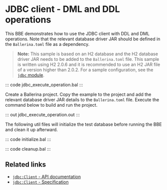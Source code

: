 # JDBC client - DML and DDL operations

This BBE demonstrates how to use the JDBC client with DDL and DML operations. Note that the relevant database driver JAR should be defined in the `Ballerina.toml` file as a dependency.

>**Note:** This sample is based on an H2 database and the H2 database driver JAR needs to be added to the `Ballerina.toml` file. This sample is written using H2 2.0.6 and it is recommended to use an H2 JAR file of a version higher than 2.0.2. For a sample configuration, see the [`jdbc` module](https://lib.ballerina.io/ballerinax/java.jdbc/latest/).

::: code jdbc_execute_operation.bal :::

Create a Ballerina project. Copy the example to the project and add the relevant database driver JAR details to the `Ballerina.toml` file. Execute the command below to build and run the project.

::: out jdbc_execute_operation.out :::

The following util files will initialize the test database before running the BBE and clean it up afterward.

::: code initialize.bal :::

::: code cleanup.bal :::

## Related links
- [`jdbc:Client` - API documentation](https://lib.ballerina.io/ballerinax/java.jdbc/latest/)
- [`jdbc:Client` - Specification](https://github.com/ballerina-platform/module-ballerinax-java.jdbc/blob/master/docs/spec/spec.md#2-client)
